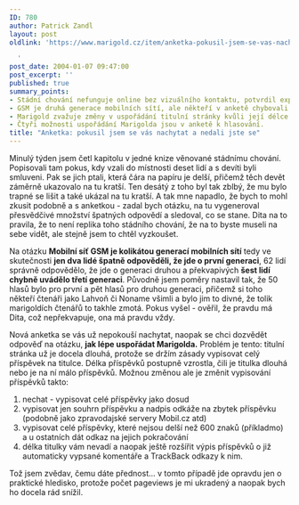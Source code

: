 ```yaml
---
ID: 780
author: Patrick Zandl
layout: post
oldlink: 'https://www.marigold.cz/item/anketka-pokusil-jsem-se-vas-nachytat-a-nedali-jste-se

  '
post_date: 2004-01-07 09:47:00
post_excerpt: ''
published: true
summary_points:
- Stádní chování nefunguje online bez vizuálního kontaktu, potvrdil experiment s anketou.
- GSM je druhá generace mobilních sítí, ale někteří v anketě chybovali.
- Marigold zvažuje změny v uspořádání titulní stránky kvůli její délce.
- Čtyři možnosti uspořádání Marigolda jsou v anketě k hlasování.
title: "Anketka: pokusil jsem se vás nachytat a nedali jste se"
---
```


<p>
Minulý týden jsem četl kapitolu v jedné knize věnované stádnímu chování. Popisovali tam pokus, kdy vzali do místnosti deset lidí a s devíti byli smluveni. Pak se jich ptali, která čára na papíru je delší, přičemž těch devět záměrně ukazovalo na tu kratší. Ten desátý z toho byl tak zblbý, že mu bylo trapné se lišit a také ukázal na tu kratší. A tak mne napadlo, že bych to mohl zkusit podobně a s anketkou - zadal bych otázku, na tu vygeneroval přesvědčivé množství špatných odpovědí a sledoval, co se stane. Dita na to pravila, že to není replika toho stádního chování, že na to byste museli na sebe vidět, ale stejně jsem to chtěl vyzkoušet. </p>

<p>
Na otázku <STRONG>Mobilní síť GSM je kolikátou generací mobilních sítí</STRONG> tedy ve skutečnosti <STRONG>jen dva lidé špatně odpověděli, že jde o první generaci</STRONG>, 62 lidí správně odpovědělo, že jde o generaci druhou a překvapivých <STRONG>šest lidí chybně uvádělo třetí generaci</STRONG>. Původně jsem poměry nastavil tak, že 50 hlasů bylo pro první a pět hlasů pro druhou generaci, přičemž si toho někteří čtenáři jako Lahvoň či Noname všimli a bylo jim to divné, že tolik marigoldích čtenářů to takhle zmotá. Pokus vyšel - ověřil, že pravdu má Dita, což nepřekvapuje, ona má pravdu vždy. </p>

<p>
Nová anketka se vás už nepokouší nachytat, naopak se chci dozvědět odpověď na otázku, <STRONG>jak lépe uspořádat Marigolda.</STRONG> Problém je tento: titulní stránka už je docela dlouhá, protože se držím zásady vypisovat celý příspěvek na titulce. Délka příspěvků postupně vzrostla, čili je titulka dlouhá nebo je na ní málo příspěvků. Možnou změnou ale je změnit vypisování příspěvků takto:</p>

<OL>
<LI>nechat - vypisovat celé příspěvky jako dosud</LI>
<LI>vypisovat jen souhrn příspěvku a nadpis odkáže na zbytek příspěvku (podobně jako zpravodajské servery Mobil.cz atd)</LI>
<LI>vypisovat celé příspěvky, které nejsou delší než 600 znaků (příkladmo) a u ostatních dát odkaz na jejich pokračování</LI>
<LI>délka titulky vám nevadí a naopak ještě rozšířit výpis příspěvků o již automaticky vypsané komentáře a TrackBack odkazy k nim.</LI></OL>
<p>
Tož jsem zvědav, čemu dáte přednost... v tomto případě jde opravdu jen o praktické hledisko, protože počet pageviews je mi ukradený a naopak bych ho docela rád snížil.</p>